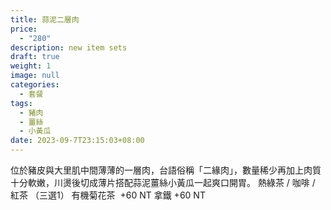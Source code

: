 ```yaml
---
title: 蒜泥二層肉
price:
  - "280"
description: new item sets
draft: true
weight: 1
image: null
categories:
  - 套餐
tags:
  - 豬肉
  - 薑絲
  - 小黃瓜
date: 2023-09-7T23:15:03+08:00
---
```

位於豬皮與大里肌中間薄薄的一層肉，台語俗稱「二緣肉」，數量稀少再加上肉質十分軟嫩，川燙後切成薄片搭配蒜泥薑絲小黃瓜一起爽口開胃。  熱綠茶 / 咖啡 / 紅茶     （三選1）  有機菊花茶  +60  NT  拿鐵 +60  NT